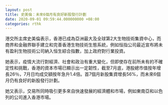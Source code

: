 ```yaml
---
layout: post
title: 史美倫：未來6個月有良好新股發行計劃
date: 2020-09-01 09:59:44.000000000 +08:00
categories: rthk
---
```


港交所主席史美倫表示，香港已成為亞洲最大及全球第2大生物技術集資中心，而商界和金融界聯手建立和完善香港生物技術生態系統，例如恒指公司最近宣布將未有盈利生物技術公司納入恒生綜合指數，加上政府對行業投資。

她表示，疫情大流行對經濟、社會和政治有重大變化，但即使存在前所未有的不確定性和挑戰，香港的資本市場已顯示出一定韌性，截至7月底，港股總市值按年增長26％，7月日均成交額按年急升1.4倍。首7個月新股集資增長56%，而未來6個月仍有良好的新股發行計劃。

她又表示，交易所同時吸引更多來自快速發展的經濟體和市場，例如東南亞和以色列的公司進入香港市場。
